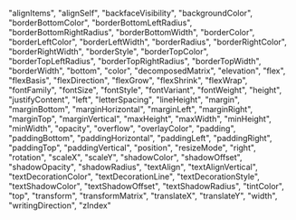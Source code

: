  "alignItems",
  "alignSelf",
  "backfaceVisibility",
  "backgroundColor",
  "borderBottomColor",
  "borderBottomLeftRadius",
  "borderBottomRightRadius",
  "borderBottomWidth",
  "borderColor",
  "borderLeftColor",
  "borderLeftWidth",
  "borderRadius",
  "borderRightColor",
  "borderRightWidth",
  "borderStyle",
  "borderTopColor",
  "borderTopLeftRadius",
  "borderTopRightRadius",
  "borderTopWidth",
  "borderWidth",
  "bottom",
  "color",
  "decomposedMatrix",
  "elevation",
  "flex",
  "flexBasis",
  "flexDirection",
  "flexGrow",
  "flexShrink",
  "flexWrap",
  "fontFamily",
  "fontSize",
  "fontStyle",
  "fontVariant",
  "fontWeight",
  "height",
  "justifyContent",
  "left",
  "letterSpacing",
  "lineHeight",
  "margin",
  "marginBottom",
  "marginHorizontal",
  "marginLeft",
  "marginRight",
  "marginTop",
  "marginVertical",
  "maxHeight",
  "maxWidth",
  "minHeight",
  "minWidth",
  "opacity",
  "overflow",
  "overlayColor",
  "padding",
  "paddingBottom",
  "paddingHorizontal",
  "paddingLeft",
  "paddingRight",
  "paddingTop",
  "paddingVertical",
  "position",
  "resizeMode",
  "right",
  "rotation",
  "scaleX",
  "scaleY",
  "shadowColor",
  "shadowOffset",
  "shadowOpacity",
  "shadowRadius",
  "textAlign",
  "textAlignVertical",
  "textDecorationColor",
  "textDecorationLine",
  "textDecorationStyle",
  "textShadowColor",
  "textShadowOffset",
  "textShadowRadius",
  "tintColor",
  "top",
  "transform",
  "transformMatrix",
  "translateX",
  "translateY",
  "width",
  "writingDirection",
  "zIndex"